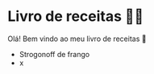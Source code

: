 # Livro de receitas :man_cook:

Olá! Bem vindo ao meu livro de receitas :wave:

- Strogonoff de frango
- x
